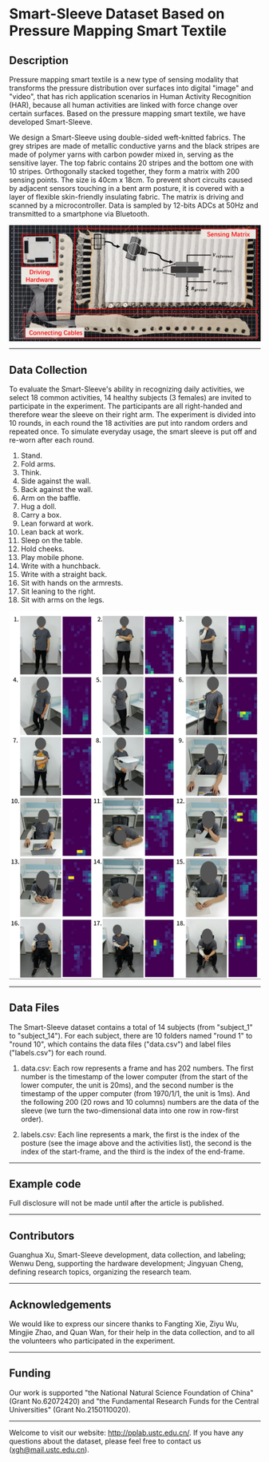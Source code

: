 # Smart-Sleeve Dataset Based on Pressure Mapping Smart Textile

## Description

Pressure mapping smart textile is a new type of sensing modality that transforms the pressure distribution over surfaces into digital "image" and "video", that has rich application scenarios in Human Activity Recognition (HAR), because all human activities are linked with force change over certain surfaces. Based on the pressure mapping smart textile, we have developed Smart-Sleeve. 

We design a Smart-Sleeve using double-sided weft-knitted fabrics. The grey stripes are made of metallic conductive  yarns and the black stripes are made of polymer yarns with carbon powder mixed in, serving as the sensitive layer. The top fabric contains 20 stripes and the bottom one with 10 stripes. Orthogonally stacked together, they form a matrix with 200 sensing points. The size is 40cm x 18cm. To prevent short circuits caused by adjacent sensors touching in a bent arm posture, it is covered with a layer of flexible skin-friendly insulating fabric. The matrix is driving and scanned by a microcontroller. Data is sampled by 12-bits ADCs at 50Hz and transmitted to a smartphone via Bluetooth.

<img src=".\pictures\Smart-Sleeve.png" alt="Smart-Sleeve" width="600" align="middle" />

---

## Data Collection

To evaluate the Smart-Sleeve's ability in recognizing daily activities, we select 18 common activities, 14 healthy subjects (3 females) are invited to participate in the experiment. The participants are all right-handed and therefore wear the sleeve on their right arm. The experiment is divided into 10 rounds, in each round the 18 activities are put into random orders and repeated once. To simulate everyday usage, the smart sleeve is put off and re-worn after each round. 

1. Stand. 
2. Fold arms. 
3. Think. 
4. Side against the wall. 
5. Back against the wall. 
6. Arm on the baffle. 
7. Hug a doll. 
8. Carry a box. 
9. Lean forward at work. 
10. Lean back at work. 
11. Sleep on the table. 
12. Hold cheeks. 
13. Play mobile phone. 
14. Write with a hunchback. 
15. Write with a straight back. 
16. Sit with hands on the armrests. 
17. Sit leaning to the right. 
18. Sit with arms on the legs.


<img src=".\pictures\Activities.png" alt="Activities" width="600" align="middle" />

---

## Data Files

The Smart-Sleeve dataset contains a total of 14 subjects (from "subject_1" to "subject_14"). For each subject, there are 10 folders named "round 1" to "round 10", which contains the data files ("data.csv") and label files ("labels.csv") for each round.

1. data.csv: Each row represents a frame and has 202 numbers. The first number is the timestamp of the lower computer (from the start of the lower computer, the unit is 20ms), and the second number is the timestamp of the upper computer (from 1970/1/1, the unit is 1ms). And the following 200 (20 rows and 10 columns) numbers are the data of the sleeve (we turn the two-dimensional data into one row in row-first order).

1. labels.csv: Each line represents a mark, the first is the index of the posture (see the image above and the activities list), the second is the index of the start-frame, and the third is the index of the end-frame.

---

## Example code

Full disclosure will not be made until after the article is published.

---

## Contributors

Guanghua Xu, Smart-Sleeve development, data collection, and labeling; Wenwu Deng, supporting the hardware development; Jingyuan Cheng, defining research topics, organizing the research team.

---

## Acknowledgements

We would like to express our sincere thanks to Fangting Xie, Ziyu Wu, Mingjie Zhao, and Quan Wan, for their help in the data collection, and to all the volunteers who participated in the experiment.

---

## Funding

Our work is supported "the National Natural Science Foundation of China" (Grant No.62072420) and "the Fundamental Research Funds for the Central Universities" (Grant No.2150110020).


---

Welcome to visit our website: http://pplab.ustc.edu.cn/. If you have any questions about the dataset, please feel free to contact us (xgh@mail.ustc.edu.cn).

